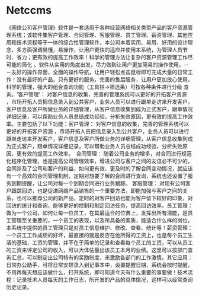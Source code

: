 # Netccms
 《网络公司客户管理》软件是一套适用于各种经营网络相关类型产品的客户资源管理系统；该软件集客户管理、合同管理、客服管理、员工管理、薪资管理、其他应用和技术流程等于一体的综合性管理软件，本公司本着实用、易用、好用的设计理念，多方面强调易懂，易操作，让用户更快的适应并使用本系统，为管理人员节时、省力；更有效的提高工作效率！科学的管理方法让复杂的客户资源管理工作尽可能的简化 。软件从实用的角度出发，尽力做到让用户更加简易的操作使用，－－友好的操作界面，全面的操作导航，让用户轻松点击鼠标即可完成大量的日常工作！没有最好的产品，只有更好的服务，完善的售后服务，让用户更加放心使用。科学的管理，强大的组合查询功能（工具栏→筛选条）可按各种条件进行分级 查询。‘客户管理'： 对客户信息的收集，完善的管理系统可以更好的开拓客户资源 ，市场开拓人员把信息录入到公共客户，业务人员可以进行跟单走访来开发客户，客户信息及客户所做业务的详细管理，从客户信息收集到成为正式客户，跟单情况详细记录，可以帮助业务人员总结成功经验，分析失败原因，更有效的提高工作效率。主要包括了以下功能：客户管理： 对客户信息的收集，完善的管理系统可以更好的开拓客户资源 ，市场开拓人员把信息录入到公共客户，业务人员可以进行跟单走访来开发客户，客户信息及客户所做业务的详细管理，从客户信息收集到成为正式客户，跟单情况详细记录，可以帮助业务人员总结成功经验，分析失败原因，更有效的提高工作效率。　合同管理： 随着公司业务的增多，对合同进行规范化程序化管理，也是提高公司管理效率，增进公司与客户之间的友谊必不可少的，合同涉及了公司和客户的利益，如何更有效、更及时的了解合同变动情况，就应该有一个高效的合同管理机制，定期对想要了解的合同进行查询，系统也还设置了服务到期提醒，让公司对每一个到期合同进行业务跟踪。 客服管理： 对现有公司客户跟踪回访，也是促进网络产品销售的一个重要方法，即能加强与客户之间的关系，也可以推荐公司的新产品，定时的对客户回访也能为客户留下较好的印象，对回访的统计和查询，能够更好的控制和制定回访任务，提高回访效率。员工管理： 做为一个公司，如何让每一位员工，在其最适合的位置上，发挥出所有潜能，是员工管理至关重要的，一个员工的表现，以及所具备的素质，能适合什么样的岗位，本系统中提供的员工管理只是对员工信息维护、修改、查看、统计等！薪资管理： 一个员工工作成绩的好坏，最直接的就是反应在他所得的工资上，也是每个员工生活的基础，工资的管理，并不在于简单的记录和查看每个员工的工资，可以从员工的工资来评定公司的收入，可以大体估量出该员工本月的业绩。这里可以按部门查询汇总，可以制定出公司特有的奖励制度，来激励各部门的工作激情。其它应用：日常办公助手，可将日常安排录入到记事本中，设置提醒日期，系统会按时提醒，不用再每天想应该做什么，打开系统，即可知道今天有什么重要的事要做！技术流程：记录技术人员每天的工作日志，所开发的产品的具体情况，这样可以经常查询历史记录。
